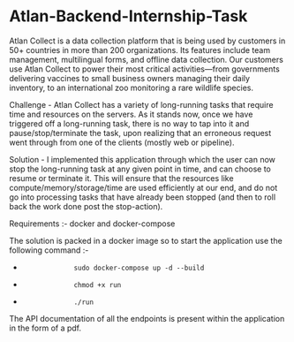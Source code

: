 # Atlan-Backend-Internship-Task

Atlan Collect﻿ is a data collection platform that is being used by customers in 50+ countries in more than 200 organizations. Its features include team management, multilingual forms, and offline data collection. Our customers use Atlan Collect to power their most critical activities—from governments delivering vaccines to small business owners managing their daily inventory, to an international zoo monitoring a rare wildlife species.

Challenge - 
Atlan Collect has a variety of long-running tasks that require time and resources on the servers. As it stands now, once we have triggered off a long-running task, there is no way to tap into it and pause/stop/terminate the task, upon realizing that an erroneous request went through from one of the clients (mostly web or pipeline).

Solution -
I implemented this application through which the user can now stop the long-running task at any given point in time, and can choose to resume or terminate it. This will ensure that the resources like compute/memory/storage/time are used efficiently at our end, and do not go into processing tasks that have already been stopped (and then to roll back the work done post the stop-action).

Requirements :- docker and docker-compose 
              
The solution is packed in a docker image so to start the application use the following command :-
-                  sudo docker-compose up -d --build
-                  chmod +x run
-                  ./run
The API documentation of all the endpoints is present within the application in the form of a pdf.
